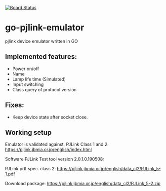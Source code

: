 [![Board Status](https://dev.azure.com/ALMP-ORG-P01/4beb804a-d723-49ea-b9e1-bc360124b3e7/90f09c14-11be-494b-b116-d725ee917424/_apis/work/boardbadge/20805e31-098d-4933-b907-e706bcb6b0cd)](https://dev.azure.com/ALMP-ORG-P01/4beb804a-d723-49ea-b9e1-bc360124b3e7/_boards/board/t/90f09c14-11be-494b-b116-d725ee917424/Philips.PlanningCategory)
# go-pjlink-emulator

pjlink device emulator written in GO

## Implemented features:

- Power on/off
- Name
- Lamp life time (Simulated)
- Input switching
- Class query of protocol version

## Fixes:

- Keep device state after socket close.

## Working setup

Emulator is validated against, PJLink Class 1 and 2:
https://pjlink.jbmia.or.jp/english/index.html

Software PJLink Test tool version 2.0.1.0.190508:

PJLink pdf spec. class 2:
https://pjlink.jbmia.or.jp/english/data_cl2/PJLink_5-1.pdf

Download package:
https://pjlink.jbmia.or.jp/english/data_cl2/PJLink_5-2.zip
